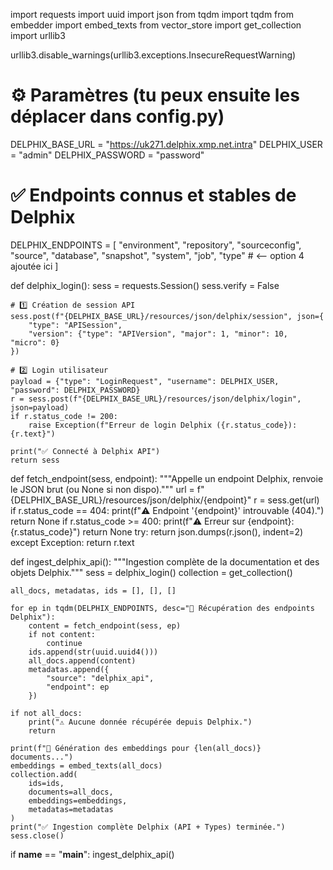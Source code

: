 import requests
import uuid
import json
from tqdm import tqdm
from embedder import embed_texts
from vector_store import get_collection
import urllib3

urllib3.disable_warnings(urllib3.exceptions.InsecureRequestWarning)

# ⚙️ Paramètres (tu peux ensuite les déplacer dans config.py)
DELPHIX_BASE_URL = "https://uk271.delphix.xmp.net.intra"
DELPHIX_USER = "admin"
DELPHIX_PASSWORD = "password"

# ✅ Endpoints connus et stables de Delphix
DELPHIX_ENDPOINTS = [
    "environment",
    "repository",
    "sourceconfig",
    "source",
    "database",
    "snapshot",
    "system",
    "job",
    "type"  # <-- option 4 ajoutée ici
]

def delphix_login():
    sess = requests.Session()
    sess.verify = False

    # 1️⃣ Création de session API
    sess.post(f"{DELPHIX_BASE_URL}/resources/json/delphix/session", json={
        "type": "APISession",
        "version": {"type": "APIVersion", "major": 1, "minor": 10, "micro": 0}
    })

    # 2️⃣ Login utilisateur
    payload = {"type": "LoginRequest", "username": DELPHIX_USER, "password": DELPHIX_PASSWORD}
    r = sess.post(f"{DELPHIX_BASE_URL}/resources/json/delphix/login", json=payload)
    if r.status_code != 200:
        raise Exception(f"Erreur de login Delphix ({r.status_code}): {r.text}")

    print("✅ Connecté à Delphix API")
    return sess

def fetch_endpoint(sess, endpoint):
    """Appelle un endpoint Delphix, renvoie le JSON brut (ou None si non dispo)."""
    url = f"{DELPHIX_BASE_URL}/resources/json/delphix/{endpoint}"
    r = sess.get(url)
    if r.status_code == 404:
        print(f"⚠️ Endpoint '{endpoint}' introuvable (404).")
        return None
    if r.status_code >= 400:
        print(f"⚠️ Erreur sur {endpoint}: {r.status_code}")
        return None
    try:
        return json.dumps(r.json(), indent=2)
    except Exception:
        return r.text

def ingest_delphix_api():
    """Ingestion complète de la documentation et des objets Delphix."""
    sess = delphix_login()
    collection = get_collection()

    all_docs, metadatas, ids = [], [], []

    for ep in tqdm(DELPHIX_ENDPOINTS, desc="📘 Récupération des endpoints Delphix"):
        content = fetch_endpoint(sess, ep)
        if not content:
            continue
        ids.append(str(uuid.uuid4()))
        all_docs.append(content)
        metadatas.append({
            "source": "delphix_api",
            "endpoint": ep
        })

    if not all_docs:
        print("⚠️ Aucune donnée récupérée depuis Delphix.")
        return

    print(f"🧠 Génération des embeddings pour {len(all_docs)} documents...")
    embeddings = embed_texts(all_docs)
    collection.add(
        ids=ids,
        documents=all_docs,
        embeddings=embeddings,
        metadatas=metadatas
    )
    print("✅ Ingestion complète Delphix (API + Types) terminée.")
    sess.close()

if __name__ == "__main__":
    ingest_delphix_api()
